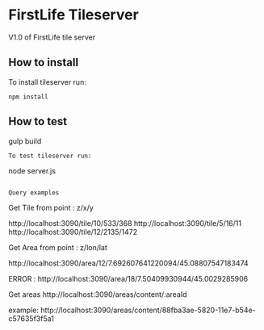 # FirstLife Tileserver

V1.0 of FirstLife tile server

## How to install
To install tileserver run:

```
npm install
```

## How to test

gulp build
```
To test tileserver run:

```
node server.js
```

Query examples
```
Get Tile from point : z/x/y

http://localhost:3090/tile/10/533/368
http://localhost:3090/tile/5/16/11
http://localhost:3090/tile/12/2135/1472

Get Area from point : z/lon/lat

http://localhost:3090/area/12/7.692607641220094/45.08807547183474

ERROR : http://localhost:3090/area/18/7.50409930944/45.0029285906

Get areas
http://localhost:3090/areas/content/:areaId

example: http://localhost:3090/areas/content/88fba3ae-5820-11e7-b54e-c57635f3f5a1

